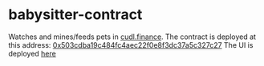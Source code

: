 # babysitter-contract
Watches and mines/feeds pets in [cudl.finance](https://cudl.finance). 
The contract is deployed at this address: [0x503cdba19c484fc4aec22f0e8f3dc37a5c327c27](https://arbiscan.io/address/0x503cdba19c484fc4aec22f0e8f3dc37a5c327c27)
The UI is deployed [here](https://fluffy9.github.io/Babysitter/#/)
